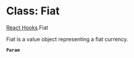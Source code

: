 # Class: Fiat

[React Hooks](../modules/React_Hooks.md).Fiat

Fiat is a value object representing a fiat currency.

**`Param`**
